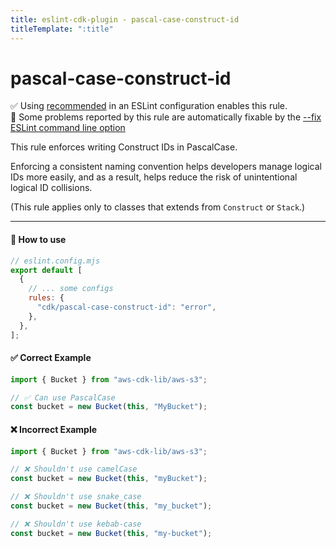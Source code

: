 ```yaml
---
title: eslint-cdk-plugin - pascal-case-construct-id
titleTemplate: ":title"
---
```


# pascal-case-construct-id

<div class="info-item">
  ✅ Using
  <a href="/rules/#recommended-rules">recommended</a>
  in an ESLint configuration enables this rule.
</div>

<div class="info-item">
  🔧 Some problems reported by this rule are automatically fixable by the
  <a href="https://eslint.org/docs/latest/use/command-line-interface#--fix">
    --fix ESLint command line option
  </a>
</div>

This rule enforces writing Construct IDs in PascalCase.

Enforcing a consistent naming convention helps developers manage logical IDs more easily, and as a result, helps reduce the risk of unintentional logical ID collisions.

(This rule applies only to classes that extends from `Construct` or `Stack`.)

---

#### 🔧 How to use

```js
// eslint.config.mjs
export default [
  {
    // ... some configs
    rules: {
      "cdk/pascal-case-construct-id": "error",
    },
  },
];
```

#### ✅ Correct Example

```ts
import { Bucket } from "aws-cdk-lib/aws-s3";

// ✅ Can use PascalCase
const bucket = new Bucket(this, "MyBucket");
```

#### ❌ Incorrect Example

```ts
import { Bucket } from "aws-cdk-lib/aws-s3";

// ❌ Shouldn't use camelCase
const bucket = new Bucket(this, "myBucket");

// ❌ Shouldn't use snake_case
const bucket = new Bucket(this, "my_bucket");

// ❌ Shouldn't use kebab-case
const bucket = new Bucket(this, "my-bucket");
```
